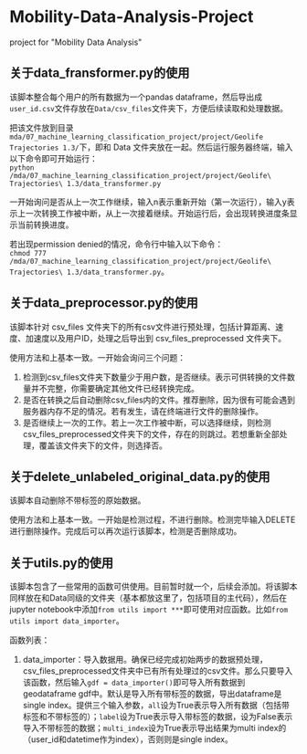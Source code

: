# Mobility-Data-Analysis-Project
project for "Mobility Data Analysis"

## 关于data_fransformer.py的使用
该脚本整合每个用户的所有数据为一个pandas dataframe，然后导出成`user_id.csv`文件存放在`Data/csv_files`文件夹下，方便后续读取和处理数据。

把该文件放到目录`mda/07_machine_learning_classification_project/project/Geolife Trajectories 1.3/`下，即和 Data 文件夹放在一起。然后运行服务器终端，输入以下命令即可开始运行：  
`python /mda/07_machine_learning_classification_project/project/Geolife\ Trajectories\ 1.3/data_transformer.py`

一开始询问是否从上一次工作继续，输入n表示重新开始（第一次运行），输入y表示上一次转换工作被中断，从上一次接着继续。开始运行后，会出现转换进度条显示当前转换进度。

若出现permission denied的情况，命令行中输入以下命令：  
`chmod 777 /mda/07_machine_learning_classification_project/project/Geolife\ Trajectories\ 1.3/data_transformer.py`。

## 关于data_preprocessor.py的使用
该脚本针对 csv_files 文件夹下的所有csv文件进行预处理，包括计算距离、速度、加速度以及用户ID，处理之后导出到 csv_files_preprocessed 文件夹下。

使用方法和上基本一致。一开始会询问三个问题：
1. 检测到csv_files文件夹下数量少于用户数，是否继续。表示可供转换的文件数量并不完整，你需要确定其他文件已经转换完成。
2. 是否在转换之后自动删除csv_files内的文件。推荐删除，因为很有可能会遇到服务器内存不足的情况。若有发生，请在终端进行文件的删除操作。
3. 是否继续上一次的工作。若上一次工作被中断，可以选择继续，则检测csv_files_preprocessed文件夹下的文件，存在的则跳过。若想重新全部处理，覆盖该文件夹下的文件，则选择否。

## 关于delete_unlabeled_original_data.py的使用
该脚本自动删除不带标签的原始数据。

使用方法和上基本一致。一开始是检测过程，不进行删除。检测完毕输入DELETE进行删除操作。完成后可以再次运行该脚本，检测是否删除成功。

## 关于utils.py的使用
该脚本包含了一些常用的函数可供使用。目前暂时就一个，后续会添加。将该脚本同样放在和Data同级的文件夹（基本都放这里了，包括项目的主代码），然后在jupyter notebook中添加`from utils import ***`即可使用对应函数。比如`from utils import data_importer`。

函数列表：
1. data_importer：导入数据用。确保已经完成初始两步的数据预处理，csv_files_preprocessed文件夹中已有所有处理过的csv文件。那么只要导入该函数，然后输入`gdf = data_importer()`即可导入所有数据到geodataframe gdf中。默认是导入所有带标签的数据，导出dataframe是single index。提供三个输入参数，`all`设为True表示导入所有数据（包括带标签和不带标签的）；`label`设为True表示导入带标签的数据，设为False表示导入不带标签的数据；`multi_index`设为True表示导出结果为multi index的（user_id和datetime作为index），否则则是single index。
